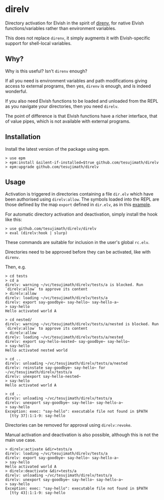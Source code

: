 # direlv

Directory activation for Elvish in the spirit of [direnv](https://direnv.net/), for native Elvish functions/variables rather than environment variables.

This does not replace `direnv`, it simply augments it with Elvish-specific support for shell-local variables.

## Why?

Why is this useful?  Isn't `direnv` enough?

If all you need is environment variables and path modifications giving access to external programs, then yes, `direnv` is enough, and is indeed wonderful.

If you also need Elvish functions to be loaded and unloaded from the REPL as you navigate your directories, then you need `direlv`.

The point of difference is that Elvish functions have a richer interface, that of value pipes, which is not available with external programs.

## Installation

Install the latest version of the package using epm.

```
> use epm
> epm:install &silent-if-installed=$true github.com/tesujimath/direlv
> epm:upgrade github.com/tesujimath/direlv
```

## Usage

Activation is triggered in directories containing a file `dir.elv` which have been authorised using `direlv:allow`.
The symbols loaded into the REPL are those defined by the map `export` defined in `dir.elv`, as in this [example](tests/a/dir.elv).

For automatic directory activation and deactivation, simply install the hook like this:

```
> use github.com/tesujimath/direlv/direlv
> eval (direlv:hook | slurp)
```

These commands are suitable for inclusion in the user's global `rc.elv`.

Directories need to be approved before they can be activated, like with `direnv`.

Then, e.g.

```
> cd tests
> cd a
direlv: warning ~/vc/tesujimath/direlv/tests/a is blocked. Run `direlv:allow` to approve its content
> direlv:allow
direlv: loading ~/vc/tesujimath/direlv/tests/a
direlv: export say-goodbye~ say-hello~ say-hello-a~
> say-hello
Hello activated world A

> cd nested/
direlv: warning ~/vc/tesujimath/direlv/tests/a/nested is blocked. Run `direlv:allow` to approve its content
> direlv:allow
direlv: loading ~/vc/tesujimath/direlv/tests/a/nested
direlv: export say-hello-nested~ say-goodbye~ say-hello~
> say-hello
Hello activated nested world

> cd ..
direlv: unloading ~/vc/tesujimath/direlv/tests/a/nested
direlv: reinstate say-goodbye~ say-hello~ for ~/vc/tesujimath/direlv/tests/a
direlv: unexport say-hello-nested~
> say-hello
Hello activated world A

> cd ..
direlv: unloading ~/vc/tesujimath/direlv/tests/a
direlv: unexport say-goodbye~ say-hello~ say-hello-a~
> say-hello
Exception: exec: "say-hello": executable file not found in $PATH
  [tty 37]:1:1-9: say-hello
```

Directories can be removed for approval using `direlv:revoke`.

Manual activation and deactivation is also possible, although this is not the main use case.

```
> direlv:activate &dir=tests/a
direlv: loading ~/vc/tesujimath/direlv/tests/a
direlv: export say-goodbye~ say-hello~ say-hello-a~
> say-hello
Hello activated world A
> direlv:deactivate &dir=tests/a
direlv: unloading ~/vc/tesujimath/direlv/tests/a
direlv: unexport say-goodbye~ say-hello~ say-hello-a~
> say-hello
Exception: exec: "say-hello": executable file not found in $PATH
  [tty 43]:1:1-9: say-hello
```
